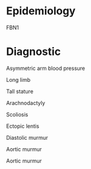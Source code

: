 
# Epidemiology

FBN1

# Diagnostic

Asymmetric arm blood pressure

Long limb

Tall stature

Arachnodactyly

Scoliosis

Ectopic lentis

Diastolic murmur

Aortic murmur

Aortic murmur
